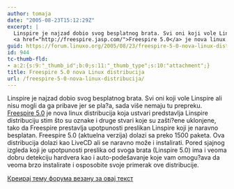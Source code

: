 ```yaml
---
author: tomaja
date: "2005-08-23T15:12:29Z"
excerpt: |
  Linspire je najzad dobio svog besplatnog brata. Svi oni koji vole Linspire ali nisu mogli da ga pribave jer se pla?a, sada više nemaju tu prepreku.<br />
  <a href="http://freespire.jasp.com/">Freespire 5.0</a> je nova linux distribucija koja ustvari predstavlja Linspire distribuciju stim što su oznake i druge stvari koje su zašti?ene uklonjene, tako da Freespire prestavlja upotpunosti preslikan Linspire koji je naravno besplatan.
guid: https://forum.linuxo.org/2005/08/23/freespire-5-0-nova-linux-distribucija/
id: 944
tc-thumb-fld:
- a:2:{s:9:"_thumb_id";b:0;s:11:"_thumb_type";s:10:"attachment";}
title: Freespire 5.0 nova Linux distribucija
url: /freespire-5-0-nova-linux-distribucija/
---
```

Linspire je najzad dobio svog besplatnog brata. Svi oni koji vole Linspire ali nisu mogli da ga pribave jer se pla?a, sada više nemaju tu prepreku.  
[Freespire 5.0](http://freespire.jasp.com/) je nova linux distribucija koja ustvari predstavlja Linspire distribuciju stim što su oznake i druge stvari koje su zašti?ene uklonjene, tako da Freespire prestavlja upotpunosti preslikan Linspire koji je naravno besplatan. <!--break-->Freespire 5.0 (aktuelna verzija) dolazi sa preko 1500 paketa. Ova distribucija dolazi kao LiveCD ali se naravno može i instalirati. Pored sjajnog izgleda koji je upotpunosti preslika od svoga brata (Linspire 5.0) ima i veoma dobru detekciju hardvera kao i auto-podešavanje koje vam omogu?ava da veoma brzo instalirate i osposobite svoje primerak ove distribucije.

[Креирај тему форума везану за овај текст](https://linuxo.org/nova-tema-na-forumu/?se_pid=944)